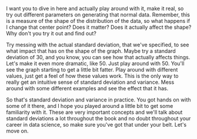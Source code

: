 I want you to dive in here and actually play around with it, make it real, so try out different parameters on generating that normal data. Remember, this is a measure of the shape of the distribution of the data, so what happens if I change that center point? Does it matter? Does it actually affect the shape? Why don't you try it out and find out?

Try messing with the actual standard deviation, that we've specified, to see what impact that has on the shape of the graph. Maybe try a standard deviation of 30, and you know, you can see how that actually affects things. Let's make it even more dramatic, like 50. Just play around with 50. You'll see the graph starting to get a little bit fatter. Play around with different values, just get a feel of how these values work. This is the only way to really get an intuitive sense of standard deviation and variance. Mess around with some different examples and see the effect that it has.

So that's standard deviation and variance in practice. You got hands on with some of it there, and I hope you played around a little bit to get some familiarity with it. These are very important concepts and we'll talk about standard deviations a lot throughout the book and no doubt throughout your career in data science, so make sure you've got that under your belt. Let's move on.

